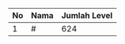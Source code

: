 | No | Nama            | Jumlah Level |
|----|-----------------|--------------|
| 1  | #    |    624        |
